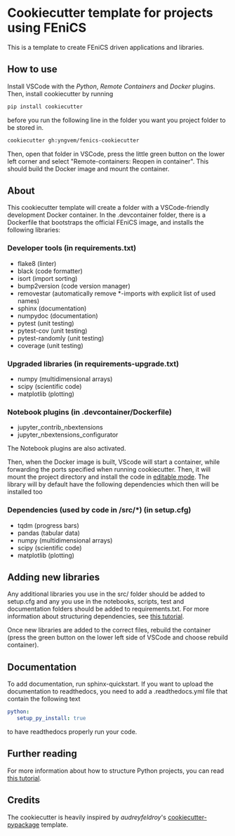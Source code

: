 # Cookiecutter template for projects using FEniCS
This is a template to create FEniCS driven applications and libraries.

## How to use
Install VSCode with the *Python*, *Remote Containers* and *Docker* plugins. Then, install cookiecutter by running

```bash
pip install cookiecutter
```

before you run the following line in the folder you want you project folder to be stored in.

```bash
cookiecutter gh:yngvem/fenics-cookiecutter
```

Then, open that folder in VSCode, press the little green button on the lower left corner and select "Remote-containers: Reopen in container". This should build the Docker image and mount the container.

## About
This cookiecutter template will create a folder with a VSCode-friendly development Docker container. In the .devcontainer folder, there is a Dockerfile that bootstraps the official FEniCS image, and installs the following libraries:

### Developer tools  (in requirements.txt)
 * flake8 (linter)
 * black (code formatter)
 * isort (import sorting)
 * bump2version (code version manager)
 * removestar (automatically remove *-imports with explicit list of used names)
 * sphinx (documentation)
 * numpydoc (documentation)
 * pytest (unit testing)
 * pytest-cov (unit testing)
 * pytest-randomly (unit testing)
 * coverage (unit testing)

### Upgraded libraries  (in requirements-upgrade.txt)
 * numpy (multidimensional arrays)
 * scipy (scientific code)
 * matplotlib (plotting)

### Notebook plugins (in .devcontainer/Dockerfile)
 * jupyter_contrib_nbextensions
 * jupyter_nbextensions_configurator

The Notebook plugins are also activated.

Then, when the Docker image is built, VScode will start a container, while forwarding the ports specified when running cookiecutter. Then, it will mount the project directory and install the code in [editable mode](https://packaging.python.org/guides/distributing-packages-using-setuptools/#working-in-development-mode). The library will by default have the following dependencies which then will be installed too

### Dependencies (used by code in /src/*) (in setup.cfg)
 * tqdm (progress bars)
 * pandas (tabular data)
 * numpy (multidimensional arrays)
 * scipy (scientific code)
 * matplotlib (plotting)

## Adding new libraries
Any additional libraries you use in the src/ folder should be added to setup.cfg and any you use in the notebooks, scripts, test and documentation folders should be added to requirements.txt. For more information about structuring dependencies, see [this tutorial](https://github.com/yngvem/python-project-structure).

Once new libraries are added to the correct files, rebuild the container (press the green button on the lower left side of VSCode and choose rebuild container).

## Documentation
To add documentation, run sphinx-quickstart. If you want to upload the documentation to readthedocs, you need to add a .readthedocs.yml file that contain the following text

```yaml
python:
   setup_py_install: true
```

to have readthedocs properly run your code.

## Further reading
For more information about how to structure Python projects, you can read [this tutorial](https://github.com/yngvem/python-project-structure).


## Credits
The cookiecutter is heavily inspired by *audreyfeldroy*'s [cookiecutter-pypackage](https://github.com/audreyfeldroy/cookiecutter-pypackage) template.
